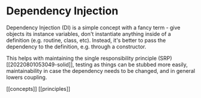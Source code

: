 # Dependency Injection

Dependency Injection (DI) is a simple concept with a fancy term - give objects its instance variables, don't instantiate anything inside of a definition (e.g. routine, class, etc). Instead, it's better to pass the dependency to the definition, e.g. through a constructor.

This helps with maintaining the single responsibility principle (SRP)[[20220801053049-solid]], testing as things can be stubbed more easily, maintainability in case the dependency needs to be changed, and in general lowers coupling.

[[concepts]]
[[principles]]